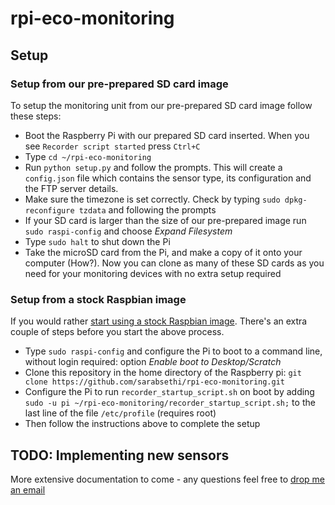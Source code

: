 # rpi-eco-monitoring

## Setup

### Setup from our pre-prepared SD card image
To setup the monitoring unit from our pre-prepared SD card image follow these steps:
* Boot the Raspberry Pi with our prepared SD card inserted. When you see ``Recorder script started`` press ``Ctrl+C``
* Type ``cd ~/rpi-eco-monitoring``
* Run ``python setup.py`` and follow the prompts. This will create a ``config.json`` file which contains the sensor type, its configuration and the FTP server details. 
* Make sure the timezone is set correctly. Check by typing ``sudo dpkg-reconfigure tzdata`` and following the prompts 
* If your SD card is larger than the size of our pre-prepared image run ``sudo raspi-config`` and choose _Expand Filesystem_
* Type ``sudo halt`` to shut down the Pi
* Take the microSD card from the Pi, and make a copy of it onto your computer (How?). Now you can clone as many of these SD cards as you need for your monitoring devices with no extra setup required 

### Setup from a stock Raspbian image
If you would rather [start using a stock Raspbian image](https://www.raspberrypi.org/documentation/installation/installing-images/). There's an extra couple of steps before you start the above process.

* Type ``sudo raspi-config`` and configure the Pi to boot to a command line, without login required: option _Enable boot to Desktop/Scratch_
* Clone this repository in the home directory of the Raspberry pi: ``git clone https://github.com/sarabsethi/rpi-eco-monitoring.git``
* Configure the Pi to run ``recorder_startup_script.sh`` on boot by adding ``sudo -u pi ~/rpi-eco-monitoring/recorder_startup_script.sh;`` to the last line of the file ``/etc/profile`` (requires root)
* Then follow the instructions above to complete the setup

## TODO: Implementing new sensors

More extensive documentation to come - any questions feel free to [drop me an email](mailto:s.sethi16@imperial.ac.uk)
